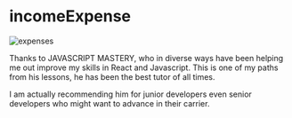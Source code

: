 # incomeExpense

![expenses](https://user-images.githubusercontent.com/77267910/151963496-bf929a61-faa9-4e88-a9ff-f906f3180540.PNG)


Thanks to JAVASCRIPT MASTERY, who in diverse ways have been helping me out improve my skills in React and Javascript. This is one of my paths from his lessons, he has been the best tutor of all times.

I am actually recommending him for junior developers even senior developers who might want to advance in their carrier.
